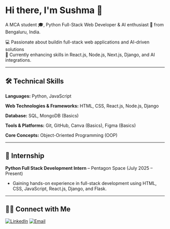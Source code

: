 # Hi there, I'm Sushma 👋  
A MCA student 🎓, Python Full-Stack Web Developer & AI enthusiast 🤖 from Bengaluru, India.  

💻 Passionate about buildin full-stack web applications and  AI-driven solutions  
🎯 Currently enhancing skills in React.js, Node.js, Next.js, Django, and AI integrations.  

---

## 🛠️ Technical Skills

**Languages:** Python, JavaScript  

**Web Technologies & Frameworks:** HTML, CSS, React.js, Node.js, Django  

**Database:** SQL, MongoDB (Basics)  

**Tools & Platforms:** Git, GitHub, Canva (Basics), Figma (Basics)  

**Core Concepts:** Object-Oriented Programming (OOP)  

---

## 💼 Internship

**Python Full Stack Development Intern** – Pentagon Space (July 2025 – Present)  
- Gaining hands-on experience in full-stack development using HTML, CSS, JavaScript, React.js, Django, and Flask.  

---

## 🤝🏻 Connect with Me

[![LinkedIn](https://img.shields.io/badge/LinkedIn-blue?logo=linkedin&logoColor=white)]([https://linkedin.com](https://www.linkedin.com/in/sushma-gowda-845b90339/))  
[![Email](https://img.shields.io/badge/Email-red?logo=gmail&logoColor=white)](mailto:sushgowda808@gmail.com)  
